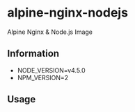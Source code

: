 # alpine-nginx-nodejs

Alpine Nginx & Node.js Image

## Information

- NODE_VERSION=v4.5.0
- NPM_VERSION=2

## Usage
